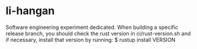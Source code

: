 # li-hangan
Software engineering experiment dedicated.
When building a specific release branch, you should check the rust version in ci/rust-version.sh and if necessary, 
install that version by running: $ rustup install VERSION 
